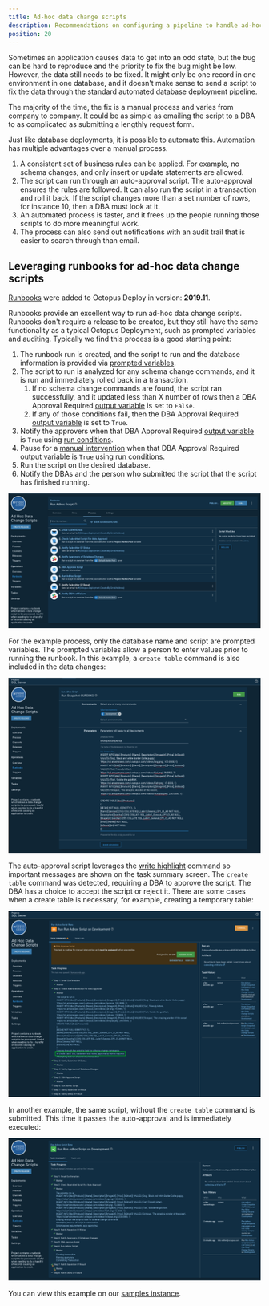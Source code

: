 ```yaml
---
title: Ad-hoc data change scripts
description: Recommendations on configuring a pipeline to handle ad-hoc data change scripts.
position: 20
---
```


Sometimes an application causes data to get into an odd state, but the bug can be hard to reproduce and the priority to fix the bug might be low. However, the data still needs to be fixed. It might only be one record in one environment in one database, and it doesn't make sense to send a script to fix the data through the standard automated database deployment pipeline.

The majority of the time, the fix is a manual process and varies from company to company.  It could be as simple as emailing the script to a DBA to as complicated as submitting a lengthly request form.  

Just like database deployments, it is possible to automate this. Automation has multiple advantages over a manual process.

1. A consistent set of business rules can be applied.  For example, no schema changes, and only insert or update statements are allowed.
2. The script can run through an auto-approval script.  The auto-approval ensures the rules are followed.  It can also run the script in a transaction and roll it back.  If the script changes more than a set number of rows, for instance 10, then a DBA must look at it.
3. An automated process is faster, and it frees up the people running those scripts to do more meaningful work.
4. The process can also send out notifications with an audit trail that is easier to search through than email.

## Leveraging runbooks for ad-hoc data change scripts

[Runbooks](/docs/runbooks/index.md) were added to Octopus Deploy in version: **2019.11**.

Runbooks provide an excellent way to run ad-hoc data change scripts.  Runbooks don't require a release to be created, but they still have the same functionality as a typical Octopus Deployment, such as prompted variables and auditing. Typically we find this process is a good starting point:

1. The runbook run is created, and the script to run and the database information is provided via [prompted variables](/docs/projects/variables/prompted-variables.md).
2. The script to run is analyzed for any schema change commands, and it is run and immediately rolled back in a transaction.  
    1. If no schema change commands are found, the script ran successfully, and it updated less than X number of rows then a DBA Approval Required [output variable](/docs/projects/variables/output-variables.md) is set to `False`.
    2. If any of those conditions fail, then the DBA Approval Required [output variable](/docs/projects/variables/output-variables.md) is set to `True`.
3. Notify the approvers when that DBA Approval Required [output variable](/docs/projects/variables/output-variables.md) is `True` using [run conditions](/docs/projects/steps/conditions/index.md#run-condition).
4. Pause for a [manual intervention](/docs/projects/built-in-step-templates/manual-intervention-and-approvals.md) when that DBA Approval Required [output variable](/docs/projects/variables/output-variables.md) is `True` using [run conditions](/docs/projects/steps/conditions/index.md#run-condition).
5. Run the script on the desired database.
6. Notify the DBAs and the person who submitted the script that the script has finished running.

![A sample ad-hoc script process](images/adhoc_scripts_process.png "width=500")

For the example process, only the database name and script are prompted variables.  The prompted variables allow a person to enter values prior to running the runbook.  In this example, a `create table` command is also included in the data changes:

![The prompted variables for the ad-hoc script process](images/adhoc_scripts_submit.png "width=500")

The auto-approval script leverages the [write highlight](/docs/deployments/custom-scripts/logging-messages-in-scripts.md) command so important messages are shown on the task summary screen.  The `create table` command was detected, requiring a DBA to approve the script.  The DBA has a choice to accept the script or reject it.  There are some cases when a create table is necessary, for example, creating a temporary table:

![Ad hoc script requires approval](images/adhoc_approval_required.png "width=500")

In another example, the same script, without the `create table` command is submitted.  This time it passes the auto-approval and is immediately executed:

![Task progress for the ad-hoc script](images/adhoc_auto_approval.png "width=500")

You can view this example on our [samples instance](https://samples.octopus.app/app#/Spaces-106/projects/ad-hoc-data-change-scripts/operations/runbooks/Runbooks-225/overview).